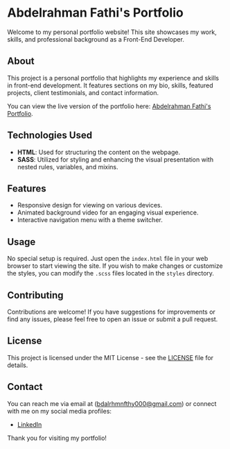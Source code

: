 # Abdelrahman Fathi's Portfolio

Welcome to my personal portfolio website! This site showcases my work, skills, and professional background as a Front-End Developer.

## About

This project is a personal portfolio that highlights my experience and skills in front-end development. It features sections on my bio, skills, featured projects, client testimonials, and contact information. 

You can view the live version of the portfolio here: [Abdelrahman Fathi's Portfolio](https://abdelrahmanfthi.github.io/My-Prtofolio/).

## Technologies Used

- **HTML**: Used for structuring the content on the webpage.
- **SASS**: Utilized for styling and enhancing the visual presentation with nested rules, variables, and mixins.

## Features

- Responsive design for viewing on various devices.
- Animated background video for an engaging visual experience.
- Interactive navigation menu with a theme switcher.

## Usage

No special setup is required. Just open the `index.html` file in your web browser to start viewing the site. If you wish to make changes or customize the styles, you can modify the `.scss` files located in the `styles` directory.

## Contributing

Contributions are welcome! If you have suggestions for improvements or find any issues, please feel free to open an issue or submit a pull request.

## License

This project is licensed under the MIT License - see the [LICENSE](LICENSE) file for details.

## Contact

You can reach me via email at (bdalrhmnfthy000@gmail.com) or connect with me on my social media profiles:

- [LinkedIn](https://www.linkedin.com/in/abdelrahman-fathi-55ab16308)

Thank you for visiting my portfolio!
